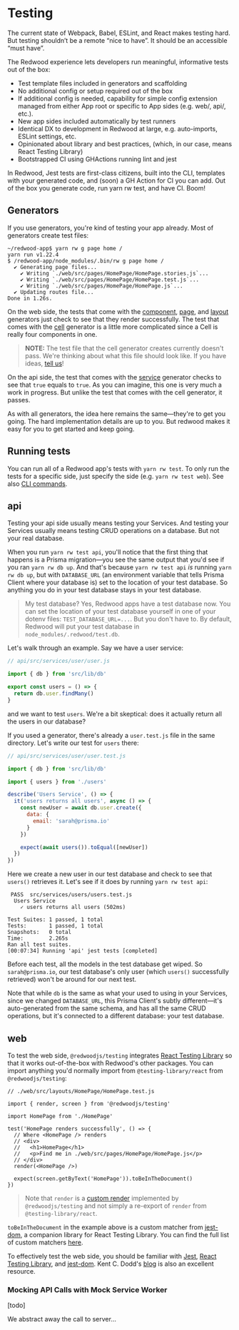 # Testing

The current state of Webpack, Babel, ESLint, and React makes testing hard. But testing shouldn’t be a remote “nice to have”. It should be an accessible “must have”.

The Redwood experience lets developers run meaningful, informative tests out of the box:

- Test template files included in generators and scaffolding
- No additional config or setup required out of the box
- If additional config is needed, capability for simple config extension managed from either App root or specific to App sides (e.g. web/, api/, etc.).
- New app sides included automatically by test runners
- Identical DX to development in Redwood at large, e.g. auto-imports, ESLint settings, etc.
- Opinionated about library and best practices, (which, in our case, means React Testing Library)
- Bootstrapped CI using GHActions running lint and jest

In Redwood, Jest tests are first-class citizens, built into the CLI, templates with your generated code, and (soon) a GH Action for CI you can add. Out of the box you generate code, run yarn rw test, and have CI. Boom!

## Generators

If you use generators, you're kind of testing your app already. Most of generators create test files:

```plaintext{6}
~/redwood-app$ yarn rw g page home /
yarn run v1.22.4
$ /redwood-app/node_modules/.bin/rw g page home /
  ✔ Generating page files...
    ✔ Writing `./web/src/pages/HomePage/HomePage.stories.js`...
    ✔ Writing `./web/src/pages/HomePage/HomePage.test.js`...
    ✔ Writing `./web/src/pages/HomePage/HomePage.js`...
  ✔ Updating routes file...
Done in 1.26s.
```

On the web side, the tests that come with the [component](https://github.com/redwoodjs/redwood/blob/main/packages/cli/src/commands/generate/component/templates/test.tsx.template),
[page](https://github.com/redwoodjs/redwood/blob/main/packages/cli/src/commands/generate/page/templates/test.js.template),
and [layout](https://github.com/redwoodjs/redwood/blob/main/packages/cli/src/commands/generate/layout/templates/test.js.template) generators just check to see that they render successfully.
The test that comes with the [cell](https://github.com/redwoodjs/redwood/blob/main/packages/cli/src/commands/generate/cell/templates/test.js.template) generator is a little more complicated since a Cell is really four components in one.

> **NOTE:** The test file that the cell generator creates currently doesn't pass. We're thinking about what this file should look like. If you have ideas, [tell us](https://github.com/redwoodjs/redwood/issues/629)!

On the api side, the test that comes with the [service](https://github.com/redwoodjs/redwood/blob/main/packages/cli/src/commands/generate/service/templates/test.ts.template) generator checks to see that `true` equals to `true`. As you can imagine, this one is very much a work in progress. But unlike the test that comes with the cell generator, it passes.

As with all generators, the idea here remains the same&mdash;they're to get you going. The hard implementation details are up to you. But redwood makes it easy for you to get started and keep going.

## Running tests

You can run all of a Redwood app's tests with `yarn rw test`. To only run the tests for a specific side, just specify the side (e.g. `yarn rw test web`). See also [CLI commands](https://redwoodjs.com/reference/command-line-interface#test).

## api

Testing your api side usually means testing your Services. And testing your Services usually means testing CRUD operations on a database. But not your real database.

When you run `yarn rw test api`, you'll notice that the first thing that happens is a Prisma migration&mdash;you see the same output that you'd see if you ran `yarn rw db up`. And that's because `yarn rw test api` _is_ running `yarn rw db up`, but with `DATABASE_URL` (an environment variable that tells Prisma Client where your database is) set to the location of your test database. So anything you do in your test database stays in your test database.

> My test database? Yes, Redwood apps have a test database now. You can set the location of your test database yourself in one of your dotenv files: `TEST_DATABASE_URL=...`. But you don't have to. By default, Redwood will put your test database in `node_modules/.redwood/test.db`.

Let's walk through an example. Say we have a user service:

```javascript
// api/src/services/user/user.js

import { db } from 'src/lib/db'

export const users = () => {
  return db.user.findMany()
}
```

and we want to test `users`. We're a bit skeptical: does it actually return all the users in our database?

If you used a generator, there's already a `user.test.js` file in the same directory. Let's write our test for `users` there:

```javascript
// api/src/services/user/user.test.js

import { db } from 'src/lib/db'

import { users } from './users'

describe('Users Service', () => {
  it('users returns all users', async () => {
    const newUser = await db.user.create({
      data: {
        email: 'sarah@prisma.io'
      }
    })

    expect(await users()).toEqual([newUser])
  })
})
```

Here we create a new user in our test database and check to see that `users()` retrieves it. Let's see if it does by running `yarn rw test api`:

```terminal
 PASS  src/services/users/users.test.js
  Users Service
    ✓ users returns all users (502ms)

Test Suites: 1 passed, 1 total
Tests:       1 passed, 1 total
Snapshots:   0 total
Time:        2.265s
Ran all test suites.
[00:07:34] Running 'api' jest tests [completed]
```

Before each test, all the models in the test database get wiped. So `sarah@prisma.io`, our test database's only user (which `users()` successfully retrieved) won't be around for our next test.

Note that while `db` is the same as what your used to using in your Services, since we changed `DATABASE_URL`, this Prisma Client's subtly different&mdash;it's auto-generated from the same schema, and has all the same CRUD operations, but it's connected to a different database: your test database.

<!-- TODO -->
<!-- What if we want to seed it per se? -->
<!-- I.e. shouldn't have to keep creating new users... -->
<!-- What if we want to test against our real data? -->
<!-- Some more best practices.. -->

## web

To test the web side, `@redwoodjs/testing` integrates [React Testing Library](https://testing-library.com/docs/react-testing-library/intro) so that it works out-of-the-box with Redwood's other packages.
You can import anything you'd normally import from `@testing-library/react` from `@redwoodjs/testing`:

<!-- Source: https://github.com/redwoodjs/redwoodjs.com/issues/162#issue-627989417 -->
```javascript{3}
// ./web/src/layouts/HomePage/HomePage.test.js

import { render, screen } from '@redwoodjs/testing'

import HomePage from './HomePage'

test('HomePage renders successfully', () => {
  // Where <HomePage /> renders
  // <div>
  //   <h1>HomePage</h1>
  //   <p>Find me in ./web/src/pages/HomePage/HomePage.js</p>
  // </div>
  render(<HomePage />)

  expect(screen.getByText('HomePage')).toBeInTheDocument()
})
```

> Note that `render` is a [custom render](https://github.com/redwoodjs/redwood/blob/main/packages/testing/src/customRender.tsx) implemented by `@redwoodjs/testing` and not simply a re-export of `render` from `@testing-library/react`.

`toBeInTheDocument` in the example above is a custom matcher from [jest-dom](https://testing-library.com/docs/ecosystem-jest-dom), a companion library for React Testing Library. You can find the full list of custom matchers [here](https://github.com/testing-library/jest-dom#custom-matchers).

To effectively test the web side, you should be familiar with [Jest](https://jestjs.io/docs/en/getting-started), [React Testing Library](https://testing-library.com/docs/react-testing-library/intro), and [jest-dom](https://testing-library.com/docs/ecosystem-jest-dom). Kent C. Dodd's [blog](https://kentcdodds.com/blog/?q=testing) is also an excellent resource.

<!-- TODO -->
<!-- Handled later in routes? -->
<!-- Why do we have a custom render? -->

<!-- TODO -->
<!-- More "tables of imports..." -->

### Mocking API Calls with Mock Service Worker

[todo]

We abstract away the call to server... 
<!-- Source: https://github.com/redwoodjs/redwood/pull/687#issuecomment-643205375 -->

<!-- TODO -->
<!-- ## Customizing Jest -->
<!-- Source: https://github.com/redwoodjs/redwood/issues/564 -->

<!-- You can customize Jest by importing Redwood's config from '@redwoodjs/core' and merging it with your own. See [Configuring Jest](https://jestjs.io/docs/en/configuration.html). -->

<!-- TODO -->
<!-- e2e test were attempted -->
<!-- Source: https://github.com/redwoodjs/redwood/pull/731 -->

<!-- TODO -->
<!-- Mocking media/assets -->

<!-- Source: https://github.com/redwoodjs/redwood/issues/265#issuecomment-633942902 -->
<!-- Source: https://github.com/redwoodjs/redwood/pull/521 -->
